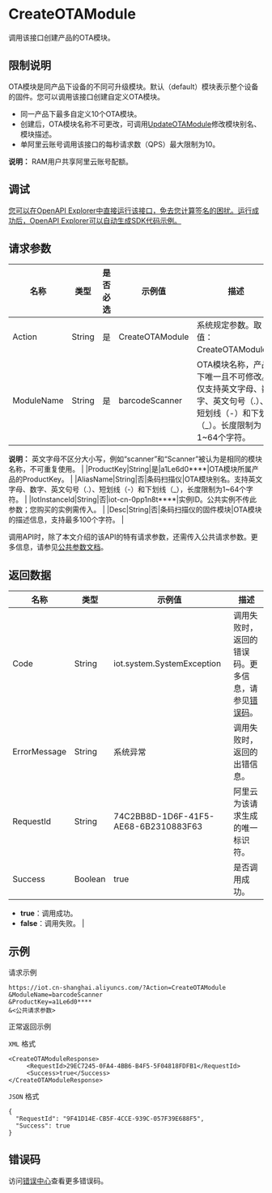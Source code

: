 # CreateOTAModule

调用该接口创建产品的OTA模块。

## 限制说明

OTA模块是同产品下设备的不同可升级模块。默认（default）模块表示整个设备的固件。您可以调用该接口创建自定义OTA模块。

-   同一产品下最多自定义10个OTA模块。
-   创建后，OTA模块名称不可更改，可调用[UpdateOTAModule](~~186061~~)修改模块别名、模块描述。
-   单阿里云账号调用该接口的每秒请求数（QPS）最大限制为10。

**说明：** RAM用户共享阿里云账号配额。


## 调试

[您可以在OpenAPI Explorer中直接运行该接口，免去您计算签名的困扰。运行成功后，OpenAPI Explorer可以自动生成SDK代码示例。](https://api.aliyun.com/#product=Iot&api=CreateOTAModule&type=RPC&version=2018-01-20)

## 请求参数

|名称|类型|是否必选|示例值|描述|
|--|--|----|---|--|
|Action|String|是|CreateOTAModule|系统规定参数。取值：CreateOTAModule。 |
|ModuleName|String|是|barcodeScanner|OTA模块名称，产品下唯一且不可修改。仅支持英文字母、数字、英文句号（.）、短划线（-）和下划线（\_）。长度限制为1~64个字符。

 **说明：** 英文字母不区分大小写，例如“scanner”和“Scanner”被认为是相同的模块名称，不可重复使用。 |
|ProductKey|String|是|a1Le6d0\*\*\*\*|OTA模块所属产品的ProductKey。 |
|AliasName|String|否|条码扫描仪|OTA模块别名。支持英文字母、数字、英文句号（.）、短划线（-）和下划线（\_），长度限制为1~64个字符。 |
|IotInstanceId|String|否|iot-cn-0pp1n8t\*\*\*\*|实例ID。公共实例不传此参数；您购买的实例需传入。 |
|Desc|String|否|条码扫描仪的固件模块|OTA模块的描述信息，支持最多100个字符。 |

调用API时，除了本文介绍的该API的特有请求参数，还需传入公共请求参数。更多信息，请参见[公共参数文档](~~30561~~)。

## 返回数据

|名称|类型|示例值|描述|
|--|--|---|--|
|Code|String|iot.system.SystemException|调用失败时，返回的错误码。更多信息，请参见[错误码](~~87387~~)。 |
|ErrorMessage|String|系统异常|调用失败时，返回的出错信息。 |
|RequestId|String|74C2BB8D-1D6F-41F5-AE68-6B2310883F63|阿里云为该请求生成的唯一标识符。 |
|Success|Boolean|true|是否调用成功。

 -   **true**：调用成功。
-   **false**：调用失败。 |

## 示例

请求示例

```
https://iot.cn-shanghai.aliyuncs.com/?Action=CreateOTAModule
&ModuleName=barcodeScanner
&ProductKey=a1Le6d0****
&<公共请求参数>
```

正常返回示例

`XML` 格式

```
<CreateOTAModuleResponse>
     <RequestId>29EC7245-0FA4-4BB6-B4F5-5F04818FDFB1</RequestId>
     <Success>true</Success>
</CreateOTAModuleResponse>
```

`JSON` 格式

```
{
  "RequestId": "9F41D14E-CB5F-4CCE-939C-057F39E688F5",
  "Success": true
}
```

## 错误码

访问[错误中心](https://error-center.alibabacloud.com/status/product/Iot)查看更多错误码。

